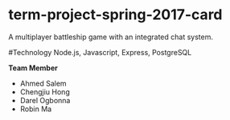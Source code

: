 # term-project-spring-2017-card

A multiplayer battleship game with an integrated chat system.

#Technology
Node.js, Javascript, Express, PostgreSQL<br />

**Team Member**
* Ahmed Salem
* Chengjiu Hong
* Darel Ogbonna
* Robin Ma
